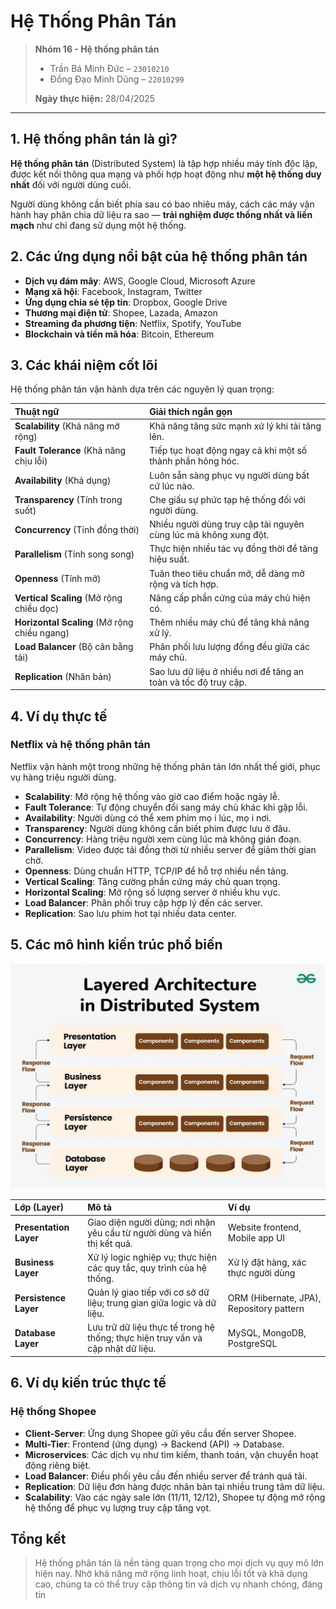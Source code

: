 # **Hệ Thống Phân Tán**

> **Nhóm 16 - Hệ thống phân tán**  
> - Trần Bá Minh Đức – `23010210`  
> - Đồng Đạo Minh Dũng – `22010299`  
>   
> **Ngày thực hiện:** 28/04/2025

---

## 1. Hệ thống phân tán là gì?

**Hệ thống phân tán** (Distributed System) là tập hợp nhiều máy tính độc lập, được kết nối thông qua mạng và phối hợp hoạt động như **một hệ thống duy nhất** đối với người dùng cuối.  

Người dùng không cần biết phía sau có bao nhiêu máy, cách các máy vận hành hay phân chia dữ liệu ra sao — **trải nghiệm được thống nhất và liền mạch** như chỉ đang sử dụng một hệ thống.

## 2. Các ứng dụng nổi bật của hệ thống phân tán

- **Dịch vụ đám mây**: AWS, Google Cloud, Microsoft Azure
- **Mạng xã hội**: Facebook, Instagram, Twitter
- **Ứng dụng chia sẻ tệp tin**: Dropbox, Google Drive
- **Thương mại điện tử**: Shopee, Lazada, Amazon
- **Streaming đa phương tiện**: Netflix, Spotify, YouTube
- **Blockchain và tiền mã hóa**: Bitcoin, Ethereum

## 3. Các khái niệm cốt lõi

Hệ thống phân tán vận hành dựa trên các nguyên lý quan trọng:

| Thuật ngữ | Giải thích ngắn gọn |
|:---------|:--------------------|
| **Scalability** (Khả năng mở rộng) | Khả năng tăng sức mạnh xử lý khi tải tăng lên. |
| **Fault Tolerance** (Khả năng chịu lỗi) | Tiếp tục hoạt động ngay cả khi một số thành phần hỏng hóc. |
| **Availability** (Khả dụng) | Luôn sẵn sàng phục vụ người dùng bất cứ lúc nào. |
| **Transparency** (Tính trong suốt) | Che giấu sự phức tạp hệ thống đối với người dùng. |
| **Concurrency** (Tính đồng thời) | Nhiều người dùng truy cập tài nguyên cùng lúc mà không xung đột. |
| **Parallelism** (Tính song song) | Thực hiện nhiều tác vụ đồng thời để tăng hiệu suất. |
| **Openness** (Tính mở) | Tuân theo tiêu chuẩn mở, dễ dàng mở rộng và tích hợp. |
| **Vertical Scaling** (Mở rộng chiều dọc) | Nâng cấp phần cứng của máy chủ hiện có. |
| **Horizontal Scaling** (Mở rộng chiều ngang) | Thêm nhiều máy chủ để tăng khả năng xử lý. |
| **Load Balancer** (Bộ cân bằng tải) | Phân phối lưu lượng đồng đều giữa các máy chủ. |
| **Replication** (Nhân bản) | Sao lưu dữ liệu ở nhiều nơi để tăng an toàn và tốc độ truy cập. |

## 4. Ví dụ thực tế

### **Netflix và hệ thống phân tán**

Netflix vận hành một trong những hệ thống phân tán lớn nhất thế giới, phục vụ hàng triệu người dùng.

- **Scalability**: Mở rộng hệ thống vào giờ cao điểm hoặc ngày lễ.
- **Fault Tolerance**: Tự động chuyển đổi sang máy chủ khác khi gặp lỗi.
- **Availability**: Người dùng có thể xem phim mọ i lúc, mọ i nơi.
- **Transparency**: Người dùng không cần biết phim được lưu ở đâu.
- **Concurrency**: Hàng triệu người xem cùng lúc mà không gián đoạn.
- **Parallelism**: Video được tải đồng thời từ nhiều server để giảm thời gian chờ.
- **Openness**: Dùng chuẩn HTTP, TCP/IP để hỗ trợ nhiều nền tảng.
- **Vertical Scaling**: Tăng cường phần cứng máy chủ quan trọng.
- **Horizontal Scaling**: Mở rộng số lượng server ở nhiều khu vực.
- **Load Balancer**: Phân phối truy cập hợp lý đến các server.
- **Replication**: Sao lưu phim hot tại nhiều data center.

## 5. Các mô hình kiến trúc phổ biến

![Layered Architecture in Distributed Systems](static/images/image.png)

| Lớp (Layer) | Mô tả | Ví dụ |
|:------------|:------|:------|
| **Presentation Layer** | Giao diện người dùng; nơi nhận yêu cầu từ người dùng và hiển thị kết quả. | Website frontend, Mobile app UI |
| **Business Layer** | Xử lý logic nghiệp vụ; thực hiện các quy tắc, quy trình của hệ thống. | Xử lý đặt hàng, xác thực người dùng |
| **Persistence Layer** | Quản lý giao tiếp với cơ sở dữ liệu; trung gian giữa logic và dữ liệu. | ORM (Hibernate, JPA), Repository pattern |
| **Database Layer** | Lưu trữ dữ liệu thực tế trong hệ thống; thực hiện truy vấn và cập nhật dữ liệu. | MySQL, MongoDB, PostgreSQL |

## 6. Ví dụ kiến trúc thực tế

### **Hệ thống Shopee**

- **Client-Server**: Ứng dụng Shopee gửi yêu cầu đến server Shopee.
- **Multi-Tier**: Frontend (ứng dụng) → Backend (API) → Database.
- **Microservices**: Các dịch vụ như tìm kiếm, thanh toán, vận chuyển hoạt động riêng biệt.
- **Load Balancer**: Điều phối yêu cầu đến nhiều server để tránh quá tải.
- **Replication**: Dữ liệu đơn hàng được nhân bản tại nhiều trung tâm dữ liệu.
- **Scalability**: Vào các ngày sale lớn (11/11, 12/12), Shopee tự động mở rộng hệ thống để phục vụ lượng truy cập tăng vọt.

## **Tổng kết**

> Hệ thống phân tán là nền tảng quan trọng cho mọi dịch vụ quy mô lớn hiện nay. Nhờ khả năng mở rộng linh hoạt, chịu lỗi tốt và khả dụng cao, chúng ta có thể truy cập thông tin và dịch vụ nhanh chóng, đáng tin
